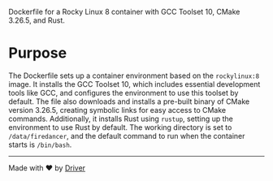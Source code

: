 <!--------------------------------------------------------------------------------->
<!-- IMPORTANT: This file is auto-generated by Driver (https://driver.ai). -------->
<!-- Manual edits may be overwritten on future commits. --------------------------->
<!--------------------------------------------------------------------------------->

Dockerfile for a Rocky Linux 8 container with GCC Toolset 10, CMake 3.26.5, and Rust.

# Purpose
The Dockerfile sets up a container environment based on the `rockylinux:8` image. It installs the GCC Toolset 10, which includes essential development tools like GCC, and configures the environment to use this toolset by default. The file also downloads and installs a pre-built binary of CMake version 3.26.5, creating symbolic links for easy access to CMake commands. Additionally, it installs Rust using `rustup`, setting up the environment to use Rust by default. The working directory is set to `/data/firedancer`, and the default command to run when the container starts is `/bin/bash`.

---
Made with ❤️ by [Driver](https://www.driver.ai/)